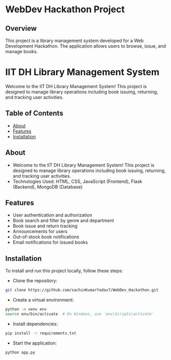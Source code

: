 # WebDev Hackathon Project

## Overview
This project is a library management system developed for a Web Development Hackathon. The application allows users to browse, issue, and manage books.





# IIT DH Library Management System

Welcome to the IIT DH Library Management System! This project is designed to manage library operations including book issuing, returning, and tracking user activities.

## Table of Contents

- [About](#about)
- [Features](#features)
- [Installation](#installation)

## About

- Welcome to the IIT DH Library Management System! This project is designed to manage library operations including book issuing, returning, and tracking user activities.
- Technologies Used:
    HTML, CSS, JavaScript (Frontend),
    Flask (Backend), 
    MongoDB (Database)
  
## Features

- User authentication and authorization
- Book search and filter by genre and department
- Book issue and return tracking
- Announcements for users
- Out-of-stock book notifications
- Email notifications for issued books


## Installation
To install and run this project locally, follow these steps:

- Clone the repository:

``` sh
git clone https://github.com/sachinKumarYadav7/WebDev_Hackathon.git
```
- Create a virtual environment:

```sh
python -m venv env
source env/bin/activate  # On Windows, use `env\Scripts\activate`
```
- Install dependencies:

``` sh
pip install -r requirements.txt

```
- Start the application:

``` sh
python app.py

